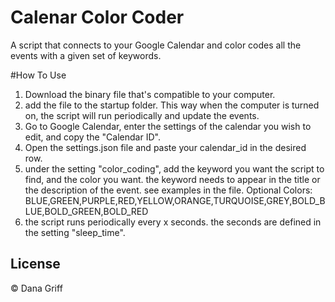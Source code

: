 # Calenar Color Coder
A script that connects to your Google Calendar and color codes all the events with a given set of keywords.

#How To Use
1. Download the binary file that's compatible to your computer.
2. add the file to the startup folder. This way when the computer is turned on, the script will run periodically and update the events.
3. Go to Google Calendar, enter the settings of the calendar you wish to edit, and copy the "Calendar ID".
4. Open the settings.json file and paste your calendar_id in the desired row.
5. under the setting "color_coding", add the keyword you want the script to find, and the color you want. the keyword needs to appear in the title or the description of the event. see examples in the file.
    Optional Colors: BLUE,GREEN,PURPLE,RED,YELLOW,ORANGE,TURQUOISE,GREY,BOLD_BLUE,BOLD_GREEN,BOLD_RED
6. the script runs periodically every x seconds. the seconds are defined in the setting "sleep_time".

## License
© Dana Griff

